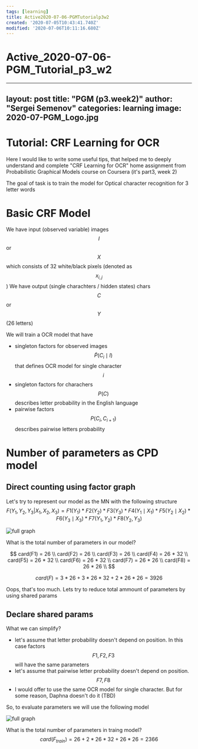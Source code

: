 ```yaml
---
tags: [learning]
title: Active2020-07-06-PGMTutorialp3w2
created: '2020-07-05T10:43:41.740Z'
modified: '2020-07-06T10:11:16.680Z'
---
```


# Active_2020-07-06-PGM_Tutorial_p3_w2
---
layout: post
title: "PGM (p3.week2)"
author: "Sergei Semenov"
categories: learning
image: 2020-07-PGM_Logo.jpg
---
# Tutorial: CRF Learning for OCR
Here I would like to write some useful tips, that helped me to deeply understand and complete "CRF Learning for OCR" home assignment from Probabilistic Graphical Models course on Coursera (it's part3, week 2)

The goal of task is to train the model for Optical character recognition for 3 letter words

# Basic CRF Model

We have input (observed variable) images $$I$$ or $$X$$ which consists of 32 white/black pixels (denoted as $$x_{i,j}$$)
We have output (single charachters / hidden states) chars $$C$$ or $$Y$$ (26 letters)

We will train a OCR model that have
* singleton factors for observed images $$\widetilde{P}(C_{i} \mid I)$$ that defines OCR model for single character $$i$$
* singleton factors for charachers $$P(C)$$ describes letter probability in the English language
* pairwise factors $$P(C_{i}, C_{i+1})$$ describes pairwise letters probability 


# Number of parameters as CPD model

## Direct counting using factor graph
Let's try to represent our model as the MN with the following structure
$$
F(Y_1, Y_2, Y_3 | X_1, X_2, X_3) = F1(Y_1) * F2(Y_2) * F3(Y_3) * F4(Y_1 \mid X_1) * F5(Y_2 \mid X_2) * F6(Y_3 \mid X_3) * F7 (Y_1, Y_2)* F8 (Y_2, Y_3)
$$

![full graph](https://simonrus.github.io/about/assets/img/2020-07_PGM_p2_week2_drawing1.inkspace.svg "Graph")

What is the total number of parameters in our model?

$$
card(F1) = 26 \\
card(F2) = 26 \\
card(F3) = 26 \\
card(F4) = 26 * 32 \\
card(F5) = 26 * 32 \\
card(F6) = 26 * 32 \\
card(F7) = 26 * 26 \\
card(F8) = 26 * 26 \\
$$

$$card(F) = 3 * 26 + 3 * 26 * 32 + 2 * 26 * 26 = 3926$$

Oops, that's too much. Lets try to reduce total ammount of parameters by using shared params

## Declare shared params

What we can simplify? 
* let's assume that letter probability doesn't depend on position. In this case factors $$F1,F2,F3$$ will have the same parameters
* let's assume that pairwise letter probability doesn't depend on position.  $$F7,F8$$ 
* I would offer to use the same OCR model for single character. But for some reason, Daphna doesn't do it (TBD)

So, to evaluate parameters we will use the following model

![full graph](https://simonrus.github.io/about/assets/img/2020-07_PGM_p2_week2_drawing2.inkspace.svg "Graph")

What is the total number of parameters in traing model?
$$card(F_{train}) = 26 + 2 * 26 * 32 + 26 * 26 = 2366$$

